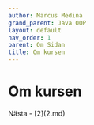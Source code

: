 ```yaml
---
author: Marcus Medina
grand_parent: Java OOP
layout: default
nav_order: 1
parent: Om Sidan
title: Om kursen
---
```


# Om kursen





<div class="bottom">
Nästa - [2](2.md)
</div>

